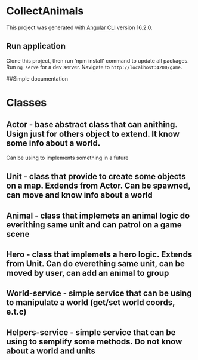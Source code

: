 # CollectAnimals

This project was generated with [Angular CLI](https://github.com/angular/angular-cli) version 16.2.0.

## Run application

Clone this project, then run 'npm install' command to update all packages. 
Run `ng serve` for a dev server. Navigate to `http://localhost:4200/game`.

##Simple documentation

# Classes

## Actor - base abstract class that can anithing. Usign just for others object to extend. It know some info about a world.
Can be using to implements something in a future

## Unit - class that provide to create some objects on a map. Exdends from Actor. Can be spawned, can move and know info about a world

## Animal - class that implemets an animal logic do everithing same unit and can patrol on a game scene

## Hero - class that implemets a hero logic. Extends from Unit. Can do everething same unit, can be moved by user, can add an animal to group

## World-service - simple service that can be using to manipulate a world (get/set world coords, e.t.c)

## Helpers-service - simple service that can be using to semplify some methods. Do not know about a world and units
